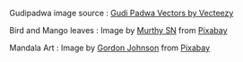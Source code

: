



Gudipadwa image source : <a href="https://www.vecteezy.com/free-vector/gudi-padwa">Gudi Padwa Vectors by Vecteezy</a>

Bird and Mango leaves : Image by <a href="https://pixabay.com/users/murthysnraj-1716750/?utm_source=link-attribution&amp;utm_medium=referral&amp;utm_campaign=image&amp;utm_content=1079104">Murthy SN</a> from <a href="https://pixabay.com/?utm_source=link-attribution&amp;utm_medium=referral&amp;utm_campaign=image&amp;utm_content=1079104">Pixabay</a>

Mandala Art : Image by <a href="https://pixabay.com/users/gdj-1086657/?utm_source=link-attribution&amp;utm_medium=referral&amp;utm_campaign=image&amp;utm_content=5180247">Gordon Johnson</a> from <a href="https://pixabay.com/?utm_source=link-attribution&amp;utm_medium=referral&amp;utm_campaign=image&amp;utm_content=5180247">Pixabay</a>
